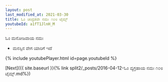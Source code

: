 ```yaml
---
layout: post
last_modified_at: 2021-03-30
title: ಓಂ ಚಂದ್ರಶವೇ ನಮಃ ೧೦೮ ಟೈಮ್ಸ್
youtubeId: a1fT1JlnH_M
---
```

 
 
 ಓಂ ಮನೋಜವಾಯ ನಮಃ  
 
 -  ಮನಸ್ಸಿನ ವೇಗ ಯಾರಿಗೆ ಇದೆ 
 
  
 
  
 
 
 
 
 
 


{% include youtubePlayer.html id=page.youtubeId %}
 
[Next]({{ site.baseurl }}{% link  split2/_posts/2016-04-12-ಓಂ ವ್ಯಗ್ರಹಾಯ ನಮಃ ೧೦೮ ಟೈಮ್ಸ್.md%})
 
